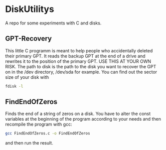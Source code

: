 # DiskUtilitys
A repo for some experiments with C and disks.
## GPT-Recovery
This little C programm is meant to help people who accidentally deleted their primary GPT. It reads the backup GPT at the end of a drive and rewrites it to the position of the primary GPT.
USE THIS AT YOUR OWN RISK.
The path to disk is the path to the disk you want to recover the GPT on in the /dev directory, /dev/sda for example.
You can find out the sector size of your disk with 
```bash
fdisk -l
```
## FindEndOfZeros
Finds the end of a string of zeros on a disk. You have to alter the const variables at the beginning of the program according to your needs and then recompile the program with gcc:
```bash
gcc FindEndOfZeros.c -o FindEndOfZeros
```
and then run the result.

